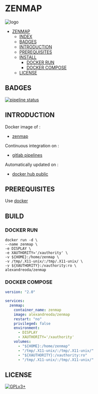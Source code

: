 # ZENMAP

![logo](https://assets.gitlab-static.net/uploads/-/system/project/avatar/12904492/zenmap.png)

- [ZENMAP](#zenmap)
  - [INDEX](#index)
  - [BADGES](#badges)
  - [INTRODUCTION](#introduction)
  - [PREREQUISITES](#prerequisites)
  - [INSTALL](#install)
    - [DOCKER RUN](#docker-run)
    - [DOCKER COMPOSE](#docker-compose)
  - [LICENSE](#license)

## BADGES

[![pipeline status](https://gitlab.com/oda-alexandre/zenmap/badges/master/pipeline.svg)](https://gitlab.com/oda-alexandre/zenmap/commits/master)

## INTRODUCTION

Docker image of :

- [zenmap](https://nmap.org/zenmap)

Continuous integration on :

- [gitlab pipelines](https://gitlab.com/oda-alexandre/zenmap/pipelines)

Automatically updated on :

- [docker hub public](https://hub.docker.com/r/alexandreoda/zenmap/)

## PREREQUISITES

Use [docker](https://www.docker.com)

## BUILD

### DOCKER RUN

```\
docker run -d \
--name zenmap \
-e DISPLAY \
-e XAUTHORITY='/xauthority' \
-v ${HOME}:/home/zenmap \
-v /tmp/.X11-unix/:/tmp/.X11-unix/ \
-v ${XAUTHORITY}:/xauthority:ro \
alexandreoda/zenmap
```

### DOCKER COMPOSE

```yml
version: "2.0"

services:
  zenmap:
    container_name: zenmap
    image: alexandreoda/zenmap
    restart: "no"
    privileged: false
    environment:
      - DISPLAY
      - XAUTHORITY='/xauthority'
    volumes:
      - "${HOME}:/home/zenmap"
      - "/tmp/.X11-unix/:/tmp/.X11-unix/"
      - "${XAUTHORITY}:/xauthority:ro"
      - "/tmp/.X11-unix/:/tmp/.X11-unix/"
```

## LICENSE

[![GPLv3+](http://gplv3.fsf.org/gplv3-127x51.png)](https://gitlab.com/oda-alexandre/zenmap/blob/master/LICENSE)
